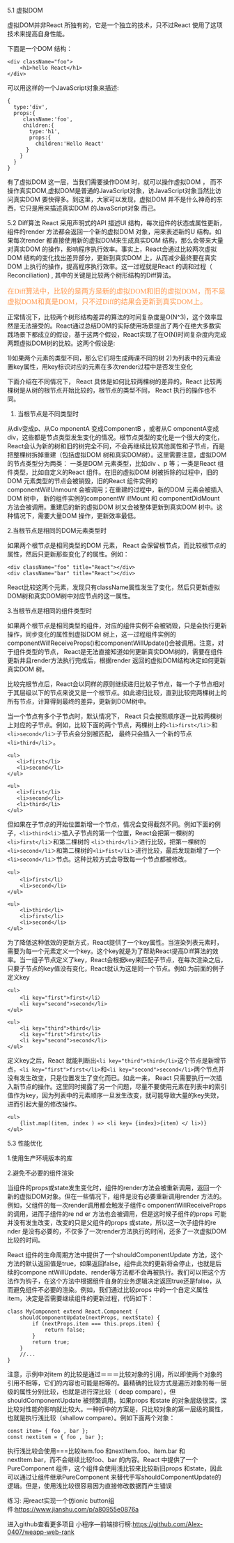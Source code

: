 5.1 虚拟DOM

虚拟DOM并非React 所独有的，它是一个独立的技术，只不过React 使用了这项技术来提高自身性能。

下面是一个DOM 结构：

	<div className="foo">
		<h1>hello React</h1>
	</div>

可以用这样的一个JavaScript对象来描述:

	{
	  type:'div',
	  props:{
	     className:'foo',
	     children:{
	       type:'h1',
	       props:{
	         children:'Hello React'
	      }
	    }
	  }
	}

有了虚拟DOM 这一层，当我们需要操作DOM 时，就可以操作虚拟DOM ， 而不操作真实DOM,虚拟DOM是普通的JavaScript对象，访JavaScript对象当然比访问真实DOM 要快得多。到这里，大家可以发现，虚拟DOM 并不是什么神奇的东西，它只是用来描述真实DOM 的JavaScript对象
而己。

5.2 Diff算法
React 采用声明式的API 描述Ul 结构，每次组件的状态或属性更新，组件的render 方法都会返回一个新的虚拟DOM 对象，用来表述新的U 结构。如果每次render 都直接使用新的虚拟DOM来生成真实DOM 结构，那么会带来大量对真实DOM 的操作，影响程序执行效率。事实上，React会通过比较两次虚拟DOM 结构的变化找出差异部分，更新到真实DOM 上，从而减少最终要在真实DOM 上执行的操作，提高程序执行效率。这一过程就是React 的调和过程（ Reconciliation) ,
其中的关键是比较两个树形结构的Diff算法。

<font color="#ff995" face="微软雅黑" size="3">在Diff算法中，比较的是两方是新的虚拟DOM和旧的虚拟DOM，而不是虚拟DOM和真是DOM，只不过Diff的结果会更新到真实DOM上。</font>

正常情况下，比较两个树形结构差异的算法的时间复杂度是O(N^3)，这个效率显然是无法接受的。React通过总结DOM的实际使用场景提出了两个在绝大多数实践场景下都成立的假设，基于这两个假设，React实现了在O(N)时间复杂度内完成两颗虚拟DOM树的比较。这两个假设是:

1)如果两个元素的类型不同，那么它们将生成两课不同的树
2)为列表中的元素设置key属性，用key标识对应的元素在多次render过程中是否发生变化

下面介绍在不同情况下， React 具体是如何比较两棵树的差异的。React 比较两棵树是从树的根节点开始比较的，根节点的类型不同， React 执行的操作也不同。

1. 当根节点是不同类型时

从div变成p、从Co mponentA 变成ComponentB ，或者从C omponentA变成div，这些都是节点类型发生变化的情况。根节点类型的变化是一个很大的变化， React会认为新的树和旧的树完全不同，不会再继续比较其他属性和子节点，而是把整棵树拆掉重建（包括虚拟DOM 树和真实DOM树）。这里需要注意，虚拟DOM 的节点类型分为两类： 一类是DOM 元素类型，比如div 、p 等；一类是React 组件类型，比如自定义的React 组件。在旧的虚拟DOM 树被拆除的过程中，旧的DOM
元素类型的节点会被销毁，旧的React 组件实例的componentWil!Unmount 会被调用；在重建的过程中，新的DOM 元素会被插入DOM 树中， 新的组件实例的componentW il!Mount 和
componentDidMount 方法会被调用。重建后的新的虚拟DOM 树又会被整体更新到真实DOM 树中。这种情况下，需要大量DOM 操作，更新效率最低。

  2.当根节点是相同的DOM元素类型时

如果两个根节点是相同类型的DOM 元素， React 会保留根节点，而比较根节点的属性，然后只更新那些变化了的属性。例如：

	<div className="foo" title="React"></div>
	<div className="bar" title="React"></div>

React比较这两个元素，发现只有className属性发生了变化，然后只更新虚拟DOM树和真实DOM树中对应节点的这一属性。

3.当根节点是相同的组件类型时

如果两个根节点是相同类型的组件，对应的组件实例不会被销毁，只是会执行更新操作，同步变化的属性到虚拟DOM 树上，这一过程组件实例的componentWil!ReceiveProps()和componentWillUpdate()会被调用。注意，对于组件类型的节点， React是无法直接知道如何更新真实DOM树的，需要在组件更新井且render方法执行完成后，根据render 返回的虚拟DOM结构决定如何更新真实DOM 树。

比较完根节点后，React会以同样的原则继续递归比较子节点，每一个子节点相对于其层级以下的节点来说又是一个根节点。如此递归比较，直到比较完两棵树上的所有节点，计算得到最终的差异，更新到DOM树中。

当一个节点有多个子节点时，默认情况下， React 只会按照顺序逐一比较两棵树上对应的子节点。例如，比较下面的两个节点，两棵树上的`<li>first</li＞`和`<li>second</li＞`子节点会分别被匹配，
最终只会插入一个新的节点`<li>third</li＞`。

	<ul>
	   <li>first</li>
	   <li>second</li>
	</ul>

    <ul>
	   <li>first</li>
	   <li>second</li>
       <li>third</li>
	</ul>

但如果在子节点的开始位置新增一个节点，情况会变得截然不同。例如下面的例子，`<li>third<li＞`插入子节点的第一个位置，React会把第一棵树的`<li>first</li＞`和第二棵树的
`<li＞third</li＞`进行比较，把第一棵树的`<li>second</li＞`和第二棵树的`<li>fist</li＞`进行比较，最后发现新增了一个`<li>second</li＞`节点。这种比较方式会导致每一个节点都被修改。

	<ul>
		<li>first</li〉
		<li>second</li>
	</ul>

	<ul>
		<li>third</li>
		<li>first</li>
		<li>second</li>
	</ul>

为了降低这种低效的更新方式，React提供了一个key属性。当渲染列表元素时，需要为每一个元素定义一个key。这个key就是为了帮助React提高Diff算法的效率。当一组子节点定义了key，React会根据key来匹配子节点，在每次渲染之后，只要子节点的key值没有变化，React就认为这是同一个节点。例如:为前面的例子定义key

    <ul>
		<li key="first">first</li〉
		<li key="second">second</li>
	</ul>

	<ul>
		<li key="third">third</li>
		<li key="first">first</li>
		<li key="second">second</li>
	</ul>

定义key之后，React 就能判断出`<li key="third">third</li>`这个节点是新增节点，`<li key="first">first</li>`和`<li key="second">second</li>`两个节点并没有发生改变，只是位置发生了变化而已。如此一来， React 只需要执行一次插入新节点的操作。这里同时揭露了另一个问题，尽量不要使用元素在列表中的索引值作为key，因为列表中的元素顺序一旦发生改变，就可能导致大量的key失效，进而引起大量的修改操作。

	<ul>
	    {list.map((item, index ) => <li key= {index}>{item) </ li>)}
	</ul>


5.3 性能优化

1.使用生产环境版本的库

2.避免不必要的组件渲染

当组件的props或state发生变化时，组件的render方法会被重新调用，返回一个新的虚拟DOM对象。但在一些情况下，组件是没有必要重新调用render 方法的。例如，父组件的每一次render调用都会触发子组件c omponentWillReceiveProps 的调用，进而子组件的re nd er 方法也会被调用，但是这时候子组件的props 可能并没有发生改变，改变的只是父组件的props 或state，所以这一次子组件的re nder 是没有必要的，不仅多了一次render方法执行的时间，还多了一次虚拟DOM比较的时间。

React 组件的生命周期方法中提供了一个shouldComponentUpdate 方法，这个方法的默认返回值是true，如果返回false，组件此次的更新将会停止，也就是后续的compone ntWillUpdate、render等方法都不会再被执行。我们可以把这个方法作为钩子，在这个方法中根据组件自身的业务逻辑决定返回true还是false，从而避免组件不必要的渲染。例如，我们通过比较props 中的一个自定义属性item，决定是否需要继续组件的更新过程，代码如下：

	class MyComponent extend React.Component {
	    shouldComponentUpdate(nextProps, nextState) {
	        if (nextProps.item === this.props.item) {
	            return false;
	        }
	        return true;
	    }
	    //...
	}

注意，示例中对item 的比较是通过＝＝＝比较对象的引用，所以即使两个对象的引用不相等，它们的内容也可能是相等的。最精确的比较方式是遍历对象的每一层级的属性分别比较，也就是进行深比较（ deep compare），但shouldComponentUpdate 被频繁调用，如果props 和state 的对象层级很深，深比较对性能的影响就比较大。一种折中的方案是，只比较对象的第一层级的属性，也就是执行浅比较（shallow compare）。例如下面两个对象：

	const item= { foo , bar };
	const nextitem = { foo , bar };

执行浅比较会使用===比较item.foo 和nextltem.foo、item.bar 和nextltem.bar，而不会继续比较foo、bar 的内容。React 中提供了一个PureComponent 组件，这个组件会使用浅比较来比较新旧props 和state，因此可以通过让组件继承PureComponent 来替代手写shouldComponentUpdate的逻辑。但是，使用浅比较很容易因为直接修改数据而产生错误

练习:
用react实现一个仿ionic button组件:https://www.jianshu.com/p/a80955e0876a

进入github查看更多项目
小程序—前端排行榜:https://github.com/Alex-0407/weapp-web-rank